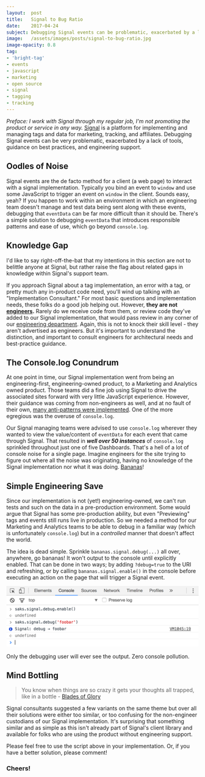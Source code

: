 ```yaml
---
layout:  post
title:   Signal to Bug Ratio
date:    2017-04-24
subject: Debugging Signal events can be problematic, exacerbated by a lack of tools.
image:   /assets/images/posts/signal-to-bug-ratio.jpg
image-opacity: 0.8
tag:
- 'bright-tag'
- events
- javascript
- marketing
- open source
- signal
- tagging
- tracking
---
```


*Preface: I work with Signal through my regular job, I'm not promoting the product
 or service in any way.* [Signal](https://www.signal.co/) is a platform for
  implementing and managing tags and data for marketing, tracking, and affiliates.
  Debugging Signal events can be very problematic, exacerbated by a lack of tools,
  guidance on best practices, and engineering support.

<!-- more -->

## Oodles of Noise

Signal events are the de facto method for a client (a web page) to interact with
a signal implementation. Typically you bind an event to `window` and use some
JavaScript to trigger an event on `window` in the client. Sounds easy, yeah? If
you happen to work within an environment in which an engineering team doesn't
manage and test data being sent along with these events, debugging that `eventData`
can be far more difficult than it should be. There's a simple solution to debugging
`eventData` that introduces responsible patterns and ease of use, which go beyond
`console.log`.

## Knowledge Gap

I'd like to say right-off-the-bat that my intentions in this section are not to
belittle anyone at Signal, but rather raise the flag about related gaps in knowledge
within Signal's support team.

If you approach Signal about a tag implementation, an error with a tag, or pretty
much any in-product code need, you'll wind up talking with an "Implementation Consultant."
For most basic questions and implementation needs, these folks do a good job helping
out. However, **they are not [engineers](https://en.wikipedia.org/wiki/Software_engineer).** Rarely do we receive code from them, or
review code they've added to our Signal implementation, that would pass review
in any corner of our [engineering department](http://tech.gilt.com). Again, this is not to knock their
skill level - they aren't advertised as engineers. But it's important to understand
the distinction, and important to consult engineers for architectural needs and
best-practice guidance.

## The Console.log Conundrum

At one point in time, our Signal implementation went from being an engineering-first,
engineering-owned product, to a Marketing and Analytics owned product. Those
teams did a fine job using Signal to drive the associated sites forward with very
little JavaScript experience. However, their guidance was coming from non-engineers
as well, and at no fault of their own, [many anti-patterns were implemented](https://sourcemaking.com/antipatterns).
One of the more egregious was the overuse of `console.log`.

Our Signal managing teams were advised to use `console.log` wherever they wanted
to view the value/content of `eventData` for each event that came through Signal.
That resulted in **_well over 50 instances_** of `console.log` sprinkled throughout
just one of five Dashboards. That's a hell of a lot of console noise for a single
page. Imagine engineers for the site trying to figure out where all the noise was
originating, having no knowledge of the Signal implementation nor what it was doing.
[Bananas](https://www.youtube.com/watch?v=s8MDNFaGfT4)!

## Simple Engineering Save

Since our implementation is not (yet!) engineering-owned, we can't run tests and
such on the data in a pre-production environment. Some would argue that Signal has
some pre-production ability, but even "Previewing" tags and events still runs live
in production. So we needed a method for our Marketing and Analytics teams to be
able to debug in a familiar way (which is unfortunately `console.log`) but in a
_controlled_ manner that doesn't affect the world.

<script src="https://gist.github.com/shellscape/fdcd98aa743b683eb4539336b06200c9.js"></script>

The idea is dead simple. Sprinkle `bananas.signal.debug(...)` all over, anywhere,
go bananas! It won't output to the console until explicitly enabled. That can be
done in two ways; by adding `?debug=true` to the URI and refreshing, or by calling
`bananas.signal.enable()` in the console before executing an action on the page
that will trigger a Signal event.

![debug output](/assets/images/in-post/signal-debug-output.png)

Only the debugging user will ever see the output.
Zero console pollution.

## Mind Bottling

> You know when things are so crazy it gets your thoughts all trapped, like in a bottle - [Blades of Glory](https://www.youtube.com/watch?v=rSfebOXSBOE)

Signal consultants suggested a few variants on the same theme but over all their
solutions were either too similar, or too confusing for the non-engineer custodians
of our Signal implementation. It's surprising that something similar and as simple
as this isn't already part of Signal's client library and available for folks
who are using the product without engineering support.

Please feel free to use the script above in your implementation. Or, if you have
a better solution, please comment!

### Cheers!
